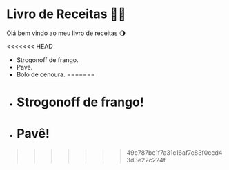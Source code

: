 # Livro de Receitas 👨‍🍳

Olá bem vindo ao meu livro de receitas 🌖

<<<<<<< HEAD
- Strogonoff de frango.
- Pavê.
- Bolo de cenoura.
=======
- Strogonoff de frango!
  ====================
- Pavê!
  ====================
>>>>>>> 49e787be1f7a31c16af7c83f0ccd43d3e22c224f
